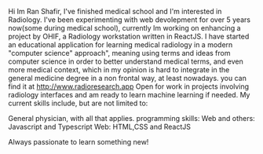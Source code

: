 Hi Im Ran Shafir,
I've finished medical school and I'm interested in Radiology.
I've been experimenting with web devolepment for over 5 years now(some during medical school),
currently Im working on enhancing a project by OHIF, a Radiology workstation written in ReactJS.
I have started an educational application for learning medical radiology in a modern "computer science" approach",
meaning using terms and ideas from computer science in order to better understand medical terms, and even more 
medical context, which in my opinion is hard to integrate in the general medicine degree in a non frontal way, at least nowadays.
you can find it at 
http://www.radioresearch.app
Open for work in projects involving radiology interfaces and am ready to learn machine learning if needed.
My current skills include, but are not limited to: 

General physician, with all that applies.
programming skills:
  Web and others: Javascript and Typescript
  Web: HTML,CSS and ReactJS
  
  Always passionate to learn something new!
  



